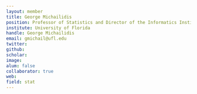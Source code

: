 ```yaml
---
layout: member
title: George Michailidis
position: Professor of Statistics and Director of the Informatics Institute
institute: University of Florida
handle: George Michailidis
email: gmichail@ufl.edu
twitter: 
github: 
scholar:
image:
alum: false
collaborator: true
web: 
field: stat
---
```






